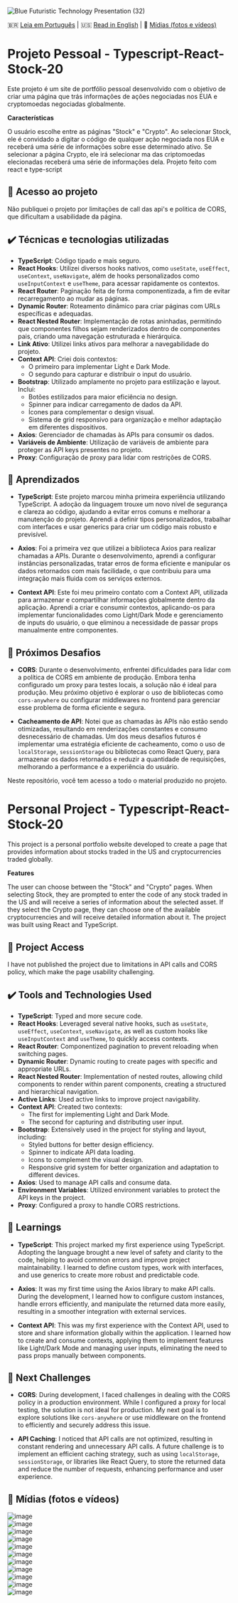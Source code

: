 

![Blue Futuristic Technology Presentation (32)](https://github.com/user-attachments/assets/fd5f7e1f-a0c9-41b7-92e5-72e4504a5bfe)  


🇧🇷 [Leia em Português](#projeto-pessoal---typescript-react-stock-20) | 🇺🇸 [Read in English](#personal-project---typescript-react-stock-20) | 🎥 [Mídias (fotos e vídeos)](#midias-fotos-e-videos)  

# Projeto Pessoal - Typescript-React-Stock-20  

Este projeto é um site de portfólio pessoal desenvolvido com o objetivo de criar uma página que trás informações de ações negociadas nos EUA e cryptomoedas negociadas globalmente.  

**Características**  

O usuário escolhe entre as páginas "Stock" e "Crypto". Ao selecionar Stock, ele é convidado a digitar o código de qualquer ação negociada nos EUA e receberá uma série de informações sobre esse determinado ativo. Se selecionar a página Crypto, ele irá selecionar ma das criptomoedas elecionadas receberá uma série de informações dela. Projeto feito com react e type-script  

## 📁 Acesso ao projeto  

Não publiquei o projeto por limitações de call das api's e politica de CORS, que dificultam a usabilidade da página.  

## ✔️ Técnicas e tecnologias utilizadas  

- **TypeScript**: Código tipado e mais seguro.  
- **React Hooks**: Utilizei diversos hooks nativos, como `useState`, `useEffect`, `useContext`, `useNavigate`, além de hooks personalizados como `useInputContext` e `useTheme`, para acessar rapidamente os contextos.  
- **React Router**: Paginação feita de forma componentizada, a fim de evitar recarregamento ao mudar as páginas.  
- **Dynamic Router**: Roteamento dinâmico para criar páginas com URLs específicas e adequadas.  
- **React Nested Router**: Implementação de rotas aninhadas, permitindo que componentes filhos sejam renderizados dentro de componentes pais, criando uma navegação estruturada e hierárquica.  
- **Link Ativo**: Utilizei links ativos para melhorar a navegabilidade do projeto.  
- **Context API**: Criei dois contextos:  
  - O primeiro para implementar Light e Dark Mode.  
  - O segundo para capturar e distribuir o input do usuário.  
- **Bootstrap**: Utilizado amplamente no projeto para estilização e layout. Inclui:  
  - Botões estilizados para maior eficiência no design.  
  - Spinner para indicar carregamento de dados da API.  
  - Ícones para complementar o design visual.  
  - Sistema de grid responsivo para organização e melhor adaptação em diferentes dispositivos.  
- **Axios**: Gerenciador de chamadas às APIs para consumir os dados.  
- **Variáveis de Ambiente**: Utilização de variáveis de ambiente para proteger as API keys presentes no projeto.  
- **Proxy**: Configuração de proxy para lidar com restrições de CORS.  

## 🌟 Aprendizados  

- **TypeScript**: Este projeto marcou minha primeira experiência utilizando TypeScript. A adoção da linguagem trouxe um novo nível de segurança e clareza ao código, ajudando a evitar erros comuns e melhorar a manutenção do projeto. Aprendi a definir tipos personalizados, trabalhar com interfaces e usar generics para criar um código mais robusto e previsível.  

- **Axios**: Foi a primeira vez que utilizei a biblioteca Axios para realizar chamadas a APIs. Durante o desenvolvimento, aprendi a configurar instâncias personalizadas, tratar erros de forma eficiente e manipular os dados retornados com mais facilidade, o que contribuiu para uma integração mais fluida com os serviços externos.  

- **Context API**: Este foi meu primeiro contato com a Context API, utilizada para armazenar e compartilhar informações globalmente dentro da aplicação. Aprendi a criar e consumir contextos, aplicando-os para implementar funcionalidades como Light/Dark Mode e gerenciamento de inputs do usuário, o que eliminou a necessidade de passar props manualmente entre componentes.  

## 🚀 Próximos Desafios  

- **CORS**: Durante o desenvolvimento, enfrentei dificuldades para lidar com a política de CORS em ambiente de produção. Embora tenha configurado um proxy para testes locais, a solução não é ideal para produção. Meu próximo objetivo é explorar o uso de bibliotecas como `cors-anywhere` ou configurar middlewares no frontend para gerenciar esse problema de forma eficiente e segura.  

- **Cacheamento de API**: Notei que as chamadas às APIs não estão sendo otimizadas, resultando em renderizações constantes e consumo desnecessário de chamadas. Um dos meus desafios futuros é implementar uma estratégia eficiente de cacheamento, como o uso de `localStorage`, `sessionStorage` ou bibliotecas como React Query, para armazenar os dados retornados e reduzir a quantidade de requisições, melhorando a performance e a experiência do usuário.  

Neste repositório, você tem acesso a todo o material produzido no projeto.  

# Personal Project - Typescript-React-Stock-20  

This project is a personal portfolio website developed to create a page that provides information about stocks traded in the US and cryptocurrencies traded globally.  

**Features**  

The user can choose between the "Stock" and "Crypto" pages. When selecting Stock, they are prompted to enter the code of any stock traded in the US and will receive a series of information about the selected asset. If they select the Crypto page, they can choose one of the available cryptocurrencies and will receive detailed information about it. The project was built using React and TypeScript.  

## 📁 Project Access  

I have not published the project due to limitations in API calls and CORS policy, which make the page usability challenging.  

## ✔️ Tools and Technologies Used  

- **TypeScript**: Typed and more secure code.  
- **React Hooks**: Leveraged several native hooks, such as `useState`, `useEffect`, `useContext`, `useNavigate`, as well as custom hooks like `useInputContext` and `useTheme`, to quickly access contexts.  
- **React Router**: Componentized pagination to prevent reloading when switching pages.  
- **Dynamic Router**: Dynamic routing to create pages with specific and appropriate URLs.  
- **React Nested Router**: Implementation of nested routes, allowing child components to render within parent components, creating a structured and hierarchical navigation.  
- **Active Links**: Used active links to improve project navigability.  
- **Context API**: Created two contexts:  
  - The first for implementing Light and Dark Mode.  
  - The second for capturing and distributing user input.  
- **Bootstrap**: Extensively used in the project for styling and layout, including:  
  - Styled buttons for better design efficiency.  
  - Spinner to indicate API data loading.  
  - Icons to complement the visual design.  
  - Responsive grid system for better organization and adaptation to different devices.  
- **Axios**: Used to manage API calls and consume data.  
- **Environment Variables**: Utilized environment variables to protect the API keys in the project.  
- **Proxy**: Configured a proxy to handle CORS restrictions.  

## 🌟 Learnings  

- **TypeScript**: This project marked my first experience using TypeScript. Adopting the language brought a new level of safety and clarity to the code, helping to avoid common errors and improve project maintainability. I learned to define custom types, work with interfaces, and use generics to create more robust and predictable code.  

- **Axios**: It was my first time using the Axios library to make API calls. During the development, I learned how to configure custom instances, handle errors efficiently, and manipulate the returned data more easily, resulting in a smoother integration with external services.  

- **Context API**: This was my first experience with the Context API, used to store and share information globally within the application. I learned how to create and consume contexts, applying them to implement features like Light/Dark Mode and managing user inputs, eliminating the need to pass props manually between components.  

## 🚀 Next Challenges  

- **CORS**: During development, I faced challenges in dealing with the CORS policy in a production environment. While I configured a proxy for local testing, the solution is not ideal for production. My next goal is to explore solutions like `cors-anywhere` or use middleware on the frontend to efficiently and securely address this issue.  

- **API Caching**: I noticed that API calls are not optimized, resulting in constant rendering and unnecessary API calls. A future challenge is to implement an efficient caching strategy, such as using `localStorage`, `sessionStorage`, or libraries like React Query, to store the returned data and reduce the number of requests, enhancing performance and user experience.  

## 🎥 Mídias (fotos e vídeos)  

![image](https://github.com/user-attachments/assets/83db5455-e0e4-458d-9132-ee5f3aa70b5b)  
![image](https://github.com/user-attachments/assets/862bc695-bded-4554-9987-a355ee4708bf)  
![image](https://github.com/user-attachments/assets/9757b850-67e0-4f2a-8cca-69a820bb92ac)  
![image](https://github.com/user-attachments/assets/3e607853-47fa-4f2d-a1f0-a6b0996fec04)  
![image](https://github.com/user-attachments/assets/a7de625e-803e-4bd2-b3fd-15ca24b278b1)  
![image](https://github.com/user-attachments/assets/164f1bdb-04a7-4691-8b1f-66de50f71670)  
![image](https://github.com/user-attachments/assets/07cae4a0-12cd-40b3-8fec-d86d569644a2)  
![image](https://github.com/user-attachments/assets/462c4a36-5a22-4f6b-85a7-1eabd209d222)  
![image](https://github.com/user-attachments/assets/018bfa33-ca91-42da-91a9-bc526e2b2844)  
![image](https://github.com/user-attachments/assets/e462ecae-7c90-4f5b-9120-df8b01148c00)  
![image](https://github.com/user-attachments/assets/3626dba2-c7f2-4c83-8654-699bf316b27b)  

